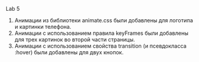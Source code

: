 Lab 5
1) Анимации из библиотеки animate.css были добавлены для логотипа и картинки телефона.
2) Анимации с использованием правила keyFrames были добавлены для трех картинок во второй части страницы.
3) Анимации с использованием свойства transition (и псевдокласса :hover) были добавлены для двух кнопок.
